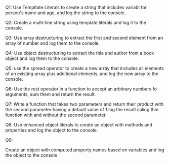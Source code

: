 Q1:
Use Templtate Literals to create a string that includes variabl for person's name and age, and log the string to the console. 


Q2:
Create a multi-line string using template literals and log it to the console.


Q3:
Use array destructuring to extract the first and second element from an array of number and log them to the console.


Q4:
Use object destructuring to extract the title and author from a book object and log them to the console. 


Q5:
use the spread operator to create a new array that includes all elements of an existing array plus additional elements, and log the new array to the console. 


Q6:
Use the rest operator in a function to accept an arbitrary numbers fo arguments, sum them and return the result.


Q7:
Write a function that takes two parameters and return their product with the second parameter having a default value of  1.log the resutl caling thie function with and without the second parameter. 


Q8:
Use enhanced object literals to create an object with methods and properties and log the object to the console.

Q9:

Create an object with computed property names based on variables and log the object to the console 